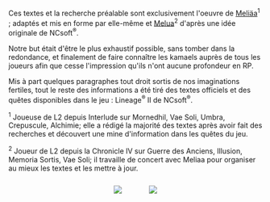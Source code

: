Ces textes et la recherche préalable sont exclusivement l'oeuvre de <a href="https://forum.vae-soli.fr/memberlist.php?mode=viewprofile&u=933">Meliäa</a><sup>1</sup> ; adaptés et mis en forme par elle-même et <a href="https://forum.vae-soli.fr/memberlist.php?mode=viewprofile&u=39">Melua</a><sup>2</sup> d'après une idée originale de NCsoft<sup>&reg;</sup>.

<!--
Vous avez le droit de reproduire, distribuer et communiquer ces textes au public à des fins non commerciales exclusivement à condition d'indiquer le nom et le domaine du présent site — mais pas d'une façon qui suggérerait que nous vous soutenons ou approuvons cette utilisation — et de ne pas modifier, transformer ou adapter ces textes sans notre accord préalable et unanime.
-->

Notre but était d'être le plus exhaustif possible, sans tomber dans la redondance, et finalement de faire connaître les kamaels auprès de tous les joueurs afin que cesse l'impression qu'ils n'ont aucune profondeur en RP.

Mis à part quelques paragraphes tout droit sortis de nos imaginations fertiles, tout le reste des informations a été tiré des textes officiels et des quêtes disponibles dans le jeu : Lineage<sup>&reg;</sup> II de NCsoft<sup>&reg;</sup>.

<sup>1</sup> Joueuse de L2 depuis Interlude sur Mornedhil, Vae Soli, Umbra, Crepuscule, Alchimie; elle a rédigé la majorité des textes après avoir fait des recherches et découvert une mine d'information dans les quêtes du jeu.

<sup>2</sup> Joueur de L2 depuis la Chronicle IV sur Guerre des Anciens, Illusion, Memoria Sortis, Vae Soli; il travaille de concert avec Meliaa pour organiser au mieux les textes et les mettre à jour.

<div style="text-align: center; position: relative; bottom: -12px;">
	<img src="assets/img/kamael/k_male.gif" style="margin-right: 5%;">
	<img src="assets/img/kamael/k_female.gif" style="margin-left: 5%;">
</div>
